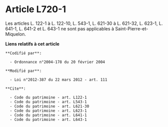 # Article L720-1

Les articles L. 122-1 à L. 122-10, L. 543-1, L. 621-30 à L. 621-32, L. 623-1, L. 641-1, L. 641-2 et L. 643-1 ne sont pas
applicables à Saint-Pierre-et-Miquelon.

**Liens relatifs à cet article**

	**Codifié par**:

	  - Ordonnance n°2004-178 du 20 février 2004

	**Modifié par**:

	  - Loi n°2012-387 du 22 mars 2012 - art. 111

	**Cite**:

	  - Code du patrimoine - art. L122-1
	  - Code du patrimoine - art. L543-1
	  - Code du patrimoine - art. L621-30
	  - Code du patrimoine - art. L623-1
	  - Code du patrimoine - art. L641-1
	  - Code du patrimoine - art. L643-1
